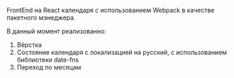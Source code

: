 FrontEnd на React календаря с использованием Webpack в качестве пакетного мэнеджера. 

В данный момент реализованно: 
1) Вёрстка
2) Состояние календаря с локализацией на русский, c использованием библиотеки date-fns
3) Переход по месяцам